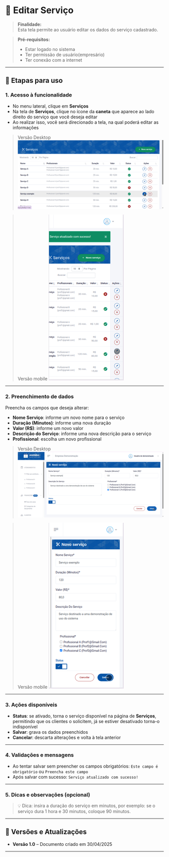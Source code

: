# 📘 Editar Serviço

> **Finalidade:**  
> Esta tela permite ao usuário editar os dados do serviço cadastrado.

> **Pré-requisitos:**  
> - Estar logado no sistema  
> - Ter permissão de usuário(empresário)  
> - Ter conexão com a internet

---

## 🧭 Etapas para uso

### 1. Acesso à funcionalidade
- No menu lateral, clique em **Serviços**
- Na tela de **Serviços**, clique no ícone da **caneta** que aparece ao lado direito do serviço que você deseja editar
- Ao realizar isso, você será direcionado a tela, na qual poderá editar as informações

> Versão Desktop
![Alt text](img/Desktop/editar_servico_parte1.png)

> Versão mobile
![Alt text](img/Mobile/editar_servico_parte1.png)

---

### 2. Preenchimento de dados
Preencha os campos que deseja alterar:
- **Nome Serviço**: informe um novo nome para o serviço
- **Duração (Minutos)**: informe uma nova duração 
- **Valor (R$)**: informe um novo valor
- **Descrição do Serviço**: informe uma nova descrição para o serviço
- **Profissional**: escolha um novo profissional

> Versão Desktop
![Alt text](img/Desktop/editar_servico_parte2.png)

> Versão mobile
![Alt text](img/Mobile/editar_servico_parte2.png)

---

### 3. Ações disponíveis
- **Status**: se ativado, torna o serviço disponível na página de **Serviços**, permitindo que os clientes o solicitem, já se estiver desativado torna-o indisponível  
- **Salvar**: grava os dados preenchidos  
- **Cancelar**: descarta alterações e volta à tela anterior  

---

### 4. Validações e mensagens
- Ao tentar salvar sem preencher os campos obrigatórios: `Este campo é obrigatório` ou `Preencha este campo`  
- Após salvar com sucesso: `Serviço atualizado com sucesso!`  

---

### 5. Dicas e observações (opcional)
> 💡 Dica: insira a duração do serviço em minutos, por exemplo: se o serviço dura 1 hora e 30 minutos, coloque 90 minutos.

---

## 🔄 Versões e Atualizações

- **Versão 1.0** – Documento criado em 
30/04/2025

---

